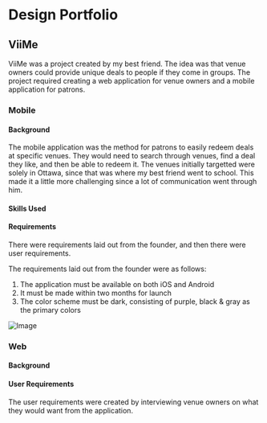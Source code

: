 # Design Portfolio

## ViiMe

ViiMe was a project created by my best friend. The idea was that venue owners could provide unique deals to people if they come in groups. The project required creating a web application for venue owners and a mobile application for patrons. 

### Mobile

#### Background
The mobile application was the method for patrons to easily redeem deals at specific venues. They would need to search through venues, find a deal they like, and then be able to redeem it. The venues initially targetted were solely in Ottawa, since that was where my best friend went to school. This made it a little more challenging since a lot of communication went through him.


#### Skills Used

####  Requirements
There were requirements laid out from the founder, and then there were user requirements.

The requirements laid out from the founder were as follows:

1. The application must be available on both iOS and Android
2. It must be made within two months for launch
3. The color scheme must be dark, consisting of purple, black & gray as the primary colors

 ![Image]("ColorSwatch.png")
 


### Web

#### Background

#### User Requirements
The user requirements were created by interviewing venue owners on what they would want from the application. 



